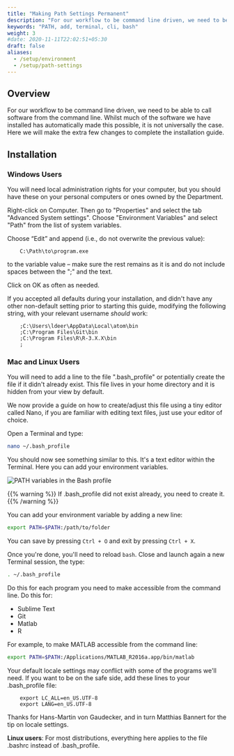 ```yaml
---
title: "Making Path Settings Permanent"
description: "For our workflow to be command line driven, we need to be able to call software from the command line."
keywords: "PATH, add, terminal, cli, bash"
weight: 3
#date: 2020-11-11T22:02:51+05:30
draft: false
aliases:
  - /setup/environment
  - /setup/path-settings
---
```


## Overview

For our workflow to be command line driven, we need to be able to call software from the command line. Whilst much of the software we have installed has automatically made this possible, it is not universally the case.
Here we will make the extra few changes to complete the installation guide.

## Installation

### Windows Users

You will need local administration rights for your computer, but you should have these on your personal computers or ones owned by the Department.

Right-click on Computer. Then go to "Properties" and select the tab "Advanced System settings". Choose "Environment Variables" and select "Path" from the list of system variables.

Choose “Edit” and append (i.e., do not overwrite the previous value):

        C:\Path\to\program.exe

to the variable value – make sure the rest remains as it is and do not include spaces between the ";" and the text.

Click on OK as often as needed.

If you accepted all defaults during your installation, and didn't have any other non-default setting prior to starting this guide, modifying the following string, with your relevant username *should* work:

        ;C:\Users\ldeer\AppData\Local\atom\bin
        ;C:\Program Files\Git\bin
        ;C:\Program Files\R\R-3.X.X\bin
        ;


### Mac and Linux Users

You will need to add a line to the file ".bash_profile" or potentially create the file if it didn't already exist.
This file lives in your home directory and it is hidden from your view by default.

We now provide a guide on how to create/adjust this file using a tiny editor called Nano, if you are familiar with editing text files, just use your editor of choice.

Open a Terminal and type:

```bash
nano ~/.bash_profile
```

You should now see something similar to this. It's a text editor within the Terminal. Here you can add your environment variables.

![PATH variables in the Bash profile](../images/bash-profile.png)

{{% warning %}}
If .bash_profile did not exist already, you need to create it.
{{% /warning %}}

You can add your environment variable by adding a new line:
```bash
export PATH=$PATH:/path/to/folder
```

You can save by pressing `Ctrl + O` and exit by pressing `Ctrl + X`.

Once you're done, you'll need to reload `bash`. Close and launch again a new Terminal session, the type:

```bash
. ~/.bash_profile
```

Do this for each program you need to make accessible from the command line. Do this for:

* Sublime Text
* Git
* Matlab
* R

For example, to make MATLAB accessible from the command line:
```bash
export PATH=$PATH:/Applications/MATLAB_R2016a.app/bin/matlab
```



Your default locale settings may conflict with some of the programs we'll need.
If you want to be on the safe side, add these lines to your .bash_profile file:

        export LC_ALL=en_US.UTF-8
        export LANG=en_US.UTF-8

Thanks for Hans-Martin von Gaudecker, and in turn Matthias Bannert for the tip on locale settings.

**Linux users**: For most distributions, everything here applies to the file .bashrc instead of .bash_profile.
